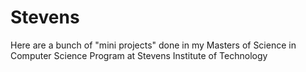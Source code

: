 # Stevens
Here are a bunch of "mini projects" done in my Masters of Science in Computer Science Program at Stevens Institute of Technology
